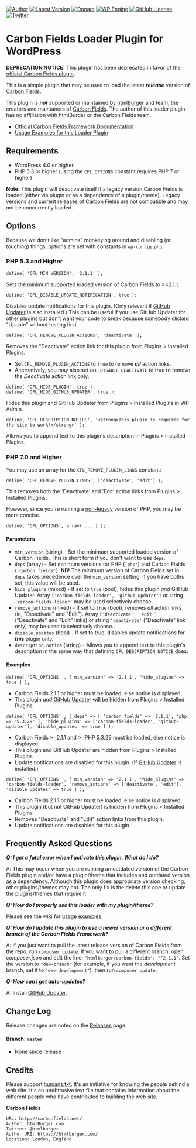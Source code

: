 [![Author](https://img.shields.io/badge/author-Daniel%20M.%20Hendricks-lightgrey.svg?colorB=9900cc)](https://www.danhendricks.com)
[![Latest Version](https://img.shields.io/github/release/dmhendricks/carbon-fields-loader.svg)](https://github.com/dmhendricks/carbon-fields-loader/releases)
[![Donate](https://img.shields.io/badge/Donate-PayPal-green.svg)](https://paypal.me/danielhendricks)
[![WP Engine](https://img.shields.io/badge/WP%20Engine-Compatible-orange.svg)](http://bit.ly/WPEnginePlans)
[![GitHub License](https://img.shields.io/badge/license-GPLv2-yellow.svg)](https://raw.githubusercontent.com/dmhendricks/carbon-fields-loader/master/LICENSE)
[![Twitter](https://img.shields.io/twitter/url/https/github.com/dmhendricks/carbon-fields-loader.svg?style=social)](https://twitter.com/danielhendricks)

# Carbon Fields Loader Plugin for WordPress

**DEPRECATION NOTICE:** This plugin has been deprecated in favor of the [official Carbon Fields plugin](https://github.com/htmlburger/carbon-fields-plugin/).

This is a simple plugin that may be used to load the latest **_release_** version of [Carbon Fields](http://carbonfields.net/).

This plugin is **_not_** supported or maintained by [htmlBurger](https://htmlburger.com) and team, the creators and maintaners of [Carbon Fields](https://carbonfields.net/). The author of this loader plugin has no affiliation with htmlBurder or the Carbon Fields team.

* [Official Carbon Fields Framework Documentation](https://carbonfields.net/docs/)
* [Usage Examples for this Loader Plugin](https://github.com/dmhendricks/carbon-fields-loader/wiki/)

## Requirements

* WordPress 4.0 or higher
* PHP 5.3 or higher (using the `CFL_OPTIONS` constant requires PHP 7 or higher)

**Note:** This plugin will deactivate itself if a legacy version Carbon Fields is loaded (either via plugin or as a dependency of a plugin/theme). Legacy versions and current releases of Carbon Fields are not compatible and may not be concurrently loaded.

## Options

Because we don't like "admins" monkeying around and disabling (or touching) things, options are set with constants in `wp-config.php`.

### PHP 5.3 and Higher

```
define( 'CFL_MIN_VERSION', '2.1.1' );
```

Sets the minimum supported loaded version of Carbon Fields to >=2.1.1.

```
define( 'CFL_DISABLE_UPDATE_NOTIFICATION', true );
```

Disables update notifications for this plugin. (Only relevant if [GitHub Updater](https://github.com/afragen/github-updater) is also installed.) This can be useful if you use GitHub Updater for other plugins but don't want your code to break because somebody clicked "Update" without testing first.

```
define( 'CFL_REMOVE_PLUGIN_ACTIONS', 'deactivate' );
```

Removes the "Deactivate" action link for this plugin from Plugins > Installed Plugins.
* Set `CFL_REMOVE_PLUGIN_ACTIONS` to `true` to remove **_all_** action links.
* Alternatively, you may also set `CFL_DISABLE_DEACTIVATE` to true to remove the _Deactivate_ action link only.

```
define( 'CFL_HIDE_PLUGIN', true );
define( 'CFL_HIDE_GITHUB_UPDATER', true );
```

Hides this plugin and GitHub Updater from Plugins > Installed Plugins in WP Admin.

```
define( 'CFL_DESCRIPTION_NOTICE', '<strong>This plugin is required for the site to work!</strong>' );
```

Allows you to append text to this plugin's description in Plugins > Installed Plugins.

### PHP 7.0 and Higher

You may use an array for the `CFL_REMOVE_PLUGIN_LINKS` constant:

```
define( 'CFL_REMOVE_PLUGIN_LINKS', ['deactivate', 'edit'] );
```

This removes both the 'Deactivate' and 'Edit' action links from Plugins > Installed Plugins.

However, since you're running a [non-legacy](https://en.wikipedia.org/wiki/PHP#Release_history) version of PHP, you may be more concise.

```
define( 'CFL_OPTIONS', array( ... ) );
```

#### Parameters

* `min_version` (string) - Set the minimum supported loaded version of Carbon Fields. This is short form if you don't want to use `deps`.
* `deps` (array) - Set minimum versions for PHP (`'php'`) and Carbon Fields (`'carbon_fields'`). **NB!** The minimum version of Carbon Fields set in `deps` takes precedence over the `min_version` setting. If you have boths set, this value will be used.
* `hide_plugins` (mixed) - If set to `true` (bool), hides this plugin *and* GitHub Updater. Array `['carbon-fields-loader', 'github-updater']` or string `'carbon-fields-loader'` may be used selectively choose.
* `remove_actions` (mixed) - If set to `true` (bool), removes *all* action links (ie, "Deactivate" and "Edit"). Array `['deactivate', 'edit']` ("Deactivate" and "Edit" links) or string `'deactivate'` ("Deactivate" link only) may be used to selectively choose.
* `disable_updates` (bool) - If set to true, disables update notifications for **_this_** plugin only.
* `description_notice` (string) - Allows you to append text to this plugin's description in the same way that defining `CFL_DESCRIPTION_NOTICE` does.

#### Examples

```
define( 'CFL_OPTIONS' , ['min_version' => '2.1.1', 'hide_plugins' => true ] );
```

* Carbon Fields 2.1.1 or higher must be loaded, else notice is displayed.
* This plugin *and* [GitHub Updater](https://github.com/afragen/github-updater) will be hidden from Plugins > Installed Plugins.

```
define( 'CFL_OPTIONS' , ['deps' => [ 'carbon_fields' => '2.1.1', 'php' => '5.3.29' ], 'hide_plugins' => ['carbon-fields-loader', 'github-updater'], 'disable_updates' => true ] );
````

* Carbon Fields >=2.1.1 and >=PHP 5.3.29 must be loaded, else notice is displayed.
* This plugin and GitHub Updater are hidden from Plugins > Installed Plugins.
* Update notifications are disabled for this plugin. (If [GitHub Updater](https://github.com/afragen/github-updater) is installed.)

```
define( 'CFL_OPTIONS' , ['min_version' => '2.1.1', 'hide_plugins' => 'carbon-fields-loader', 'remove_actions' => ['deactivate', 'edit'], 'disable_updates' => true ] );
```

* Carbon Fields 2.1.1 or higher must be loaded, else notice is displayed.
* This plugin (but not GitHub Updater) is hidden from Plugins > Installed Plugins.
* Removes "Deactivate" and "Edit" action links from this plugin.
* Update notifications are disabled for this plugin.

## Frequently Asked Questions

**_Q: I get a fatal error when I activate this plugin. What do I do?_**

A: This may occur when you are running an outdated version of the Carbon Fields plugin and/or have a plugin/theme that includes and outdated version as a dependency. Although this plugin does appropriate version checking, other plugins/themes may not. The only fix is the delete this one or update the plugins/themes that require it.

**_Q: How do I properly use this loader with my plugin/theme?_**

Please see the wiki for [usage examples](https://github.com/dmhendricks/carbon-fields-loader/wiki#usage-with-plugintheme).

**_Q: How do I update this plugin to use a newer version or a different branch of the Carbon Fields Framework?_**

A: If you just want to pull the latest release version of Carbon Fields from the repo, run `composer update`. If you want to pull a different branch, open *composer.json* and edit the line: `"htmlburger/carbon-fields": "^2.1.1"`. Set the version to `"dev-branch"` (for example, if you want the *development* branch, set it to `"dev-development"`), then run `composer update`.

**_Q: How can I get auto-updates?_**

A: Install [GitHub Updater](https://github.com/afragen/github-updater).

## Change Log

Release changes are noted on the [Releases](https://github.com/dmhendricks/carbon-fields-loader/releases) page.

#### Branch: `master`

* None since release

## Credits

Please support [humans.txt](http://humanstxt.org/). It's an initiative for knowing the people behind a web site. It's an unobtrusive text file that contains information about the different people who have contributed to building the web site.

**Carbon Fields**

	URL: http://carbonfields.net/
	Author: htmlBurger.com
	Twitter: @htmlburger
	Author URI: https://htmlburger.com/
	Location: London, England
